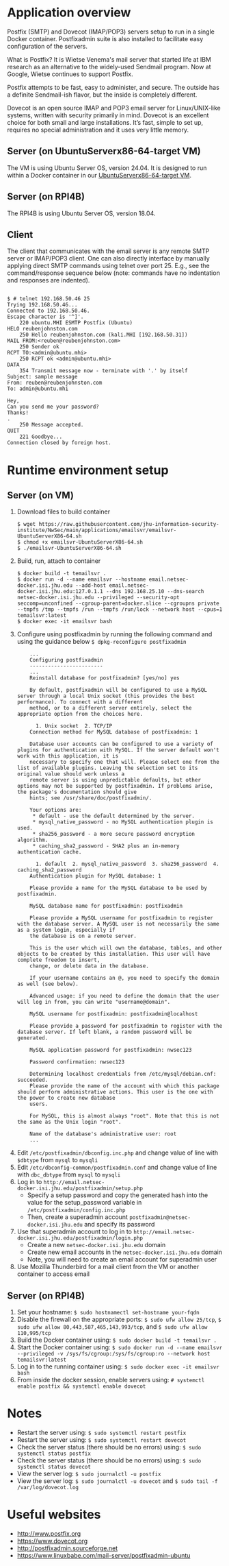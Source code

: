 # Application overview
Postfix (SMTP) and Dovecot (IMAP/POP3) servers setup to run in a single Docker container.  Postfixadmin suite is also installed to facilitate easy configuration of the servers.

What is Postfix? It is Wietse Venema's mail server that started life at IBM research as an alternative to the widely-used Sendmail program. Now at Google, Wietse continues to support Postfix.

Postfix attempts to be fast, easy to administer, and secure. The outside has a definite Sendmail-ish flavor, but the inside is completely different.

Dovecot is an open source IMAP and POP3 email server for Linux/UNIX-like systems, written with security primarily in mind. Dovecot is an excellent choice for both small and large installations. It’s fast, simple to set up, requires no special administration and it uses very little memory.

## Server (on UbuntuServerx86-64-target VM)
The VM is using Ubuntu Server OS, version 24.04.  It is designed to run within a Docker container in our [UbuntuServerx86-64-target VM](https://github.com/jhu-information-security-institute/NwSec/blob/main/config/UbuntuServerX86-64/targetVm-README.md).

## Server (on RPI4B)
The RPI4B is using Ubuntu Server OS, version 18.04.

## Client
The client that communicates with the email server is any remote SMTP server or IMAP/POP3 client.  One can also directly interface by manually applying direct SMTP commands using telnet over port 25.  E.g., see the command/response sequence below (note: commands have no indentation and  responses are indented).
<pre><code>
$ # telnet 192.168.50.46 25
Trying 192.168.50.46...
Connected to 192.168.50.46.
Escape character is '^]'.
    220 ubuntu.MHI ESMTP Postfix (Ubuntu)
HELO reubenjohnston.com
    250 Hello reubenjohnston.com (kali.MHI [192.168.50.31])
MAIL FROM:&ltreuben@reubenjohnston.com&gt
    250 Sender ok
RCPT TO:&ltadmin@ubuntu.mhi&gt
    250 RCPT ok &ltadmin@ubuntu.mhi&gt
DATA
    354 Transmit message now - terminate with '.' by itself
Subject: sample message
From: reuben@reubenjohnston.com
To: admin@ubuntu.mhi

Hey,
Can you send me your password?
Thanks!
.
    250 Message accepted.
QUIT
    221 Goodbye...
Connection closed by foreign host.
</code></pre>

# Runtime environment setup
## Server (on VM)
1. Download files to build container
    ```
    $ wget https://raw.githubusercontent.com/jhu-information-security-institute/NwSec/main/applications/emailsvr/emailsvr-UbuntuServerX86-64.sh
    $ chmod +x emailsvr-UbuntuServerX86-64.sh
    $ ./emailsvr-UbuntuServerX86-64.sh
    ```
1. Build, run, attach to container
    ```
    $ docker build -t temailsvr .
    $ docker run -d --name emailsvr --hostname email.netsec-docker.isi.jhu.edu --add-host email.netsec-docker.isi.jhu.edu:127.0.1.1 --dns 192.168.25.10 --dns-search netsec-docker.isi.jhu.edu --privileged --security-opt seccomp=unconfined --cgroup-parent=docker.slice --cgroupns private --tmpfs /tmp --tmpfs /run --tmpfs /run/lock --network host --cpus=1 temailsvr:latest
    $ docker exec -it emailsvr bash
1. Configure using postfixadmin by running the following command and using the guidance below `$ dpkg-reconfigure postfixadmin`
    ```
        ...
        Configuring postfixadmin
        ------------------------
        ...
        Reinstall database for postfixadmin? [yes/no] yes
        
        By default, postfixadmin will be configured to use a MySQL server through a local Unix socket (this provides the best performance). To connect with a different
        method, or to a different server entirely, select the appropriate option from the choices here.
        
          1. Unix socket  2. TCP/IP
        Connection method for MySQL database of postfixadmin: 1
        
        Database user accounts can be configured to use a variety of plugins for authentication with MySQL. If the server default won't work with this application, it is
        necessary to specify one that will. Please select one from the list of available plugins. Leaving the selection set to its original value should work unless a
        remote server is using unpredictable defaults, but other options may not be supported by postfixadmin. If problems arise, the package's documentation should give
        hints; see /usr/share/doc/postfixadmin/.
        
        Your options are:
         * default - use the default determined by the server.
         * mysql_native_password - no MySQL authentication plugin is used.
         * sha256_password - a more secure password encryption algorithm.
         * caching_sha2_password - SHA2 plus an in-memory authentication cache.
        
          1. default  2. mysql_native_password  3. sha256_password  4. caching_sha2_password
        Authentication plugin for MySQL database: 1
        
        Please provide a name for the MySQL database to be used by postfixadmin.
        
        MySQL database name for postfixadmin: postfixadmin
        
        Please provide a MySQL username for postfixadmin to register with the database server. A MySQL user is not necessarily the same as a system login, especially if
        the database is on a remote server.
        
        This is the user which will own the database, tables, and other objects to be created by this installation. This user will have complete freedom to insert,
        change, or delete data in the database.
        
        If your username contains an @, you need to specify the domain as well (see below).
        
        Advanced usage: if you need to define the domain that the user will log in from, you can write "username@domain".
        
        MySQL username for postfixadmin: postfixadmin@localhost
        
        Please provide a password for postfixadmin to register with the database server. If left blank, a random password will be generated.
        
        MySQL application password for postfixadmin: nwsec123
        
        Password confirmation: nwsec123
        
        Determining localhost credentials from /etc/mysql/debian.cnf: succeeded.
        Please provide the name of the account with which this package should perform administrative actions. This user is the one with the power to create new database
        users.
        
        For MySQL, this is almost always "root". Note that this is not the same as the Unix login "root".
        
        Name of the database's administrative user: root
        ...   
    ```
1. Edit `/etc/postfixadmin/dbconfig.inc.php` and change value of line with `$dbtype` from `mysql` to `mysqli`
1. Edit `/etc/dbconfig-common/postfixadmin.conf` and change value of line with `dbc_dbtype` from `mysql` to `mysqli`
1. Log in to `http://email.netsec-docker.isi.jhu.edu/postfixadmin/setup.php`
    * Specify a setup password and copy the generated hash into the value for the setup_password variable in `/etc/postfixadmin/config.inc.php`
    * Then, create a superadmin account `postfixadmin@netsec-docker.isi.jhu.edu` and specify its password
1. Use that superadmin account to log in to `http://email.netsec-docker.isi.jhu.edu/postfixadmin/login.php`
    * Create a new `netsec-docker.isi.jhu.edu` domain 
    * Create new email accounts in the `netsec-docker.isi.jhu.edu` domain
    * Note, you will need to create an email account for superadmin user
1. Use Mozilla Thunderbird for a mail client from the VM or another container to access email

## Server (on RPI4B)
1. Set your hostname: `$ sudo hostnamectl set-hostname your-fqdn`
1. Disable the firewall on the appropriate ports:
`$ sudo ufw allow 25/tcp`, `$ sudo ufw allow 80,443,587,465,143,993/tcp`, and `$ sudo ufw allow 110,995/tcp`
1. Build the Docker container using: `$ sudo docker build -t temailsvr .`
1. Start the Docker container using: `$ sudo docker run -d --name emailsvr --privileged -v /sys/fs/cgroup:/sys/fs/cgroup:ro --network host temailsvr:latest`
1. Log in to the running container using: `$ sudo docker exec -it emailsvr bash`
1. From inside the docker session, enable servers using: `# systemctl enable postfix && systemctl enable dovecot`

# Notes
* Restart the server using: `$ sudo systemctl restart postfix`
* Restart the server using: `$ sudo systemctl restart dovecot`
* Check the server status (there should be no errors) using: `$ sudo systemctl status postfix`
* Check the server status (there should be no errors) using: `$ sudo systemctl status dovecot`
* View the server log: `$ sudo journalctl -u postfix`
* View the server log: `$ sudo journalctl -u dovecot` and `$ sudo tail -f /var/log/dovecot.log`

# Useful websites
* http://www.postfix.org
* https://www.dovecot.org
* http://postfixadmin.sourceforge.net
* https://www.linuxbabe.com/mail-server/postfixadmin-ubuntu
